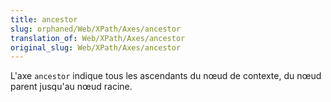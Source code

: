 ```yaml
---
title: ancestor
slug: orphaned/Web/XPath/Axes/ancestor
translation_of: Web/XPath/Axes/ancestor
original_slug: Web/XPath/Axes/ancestor
---
```


L'axe `ancestor` indique tous les ascendants du nœud de contexte, du nœud parent jusqu'au nœud racine.

